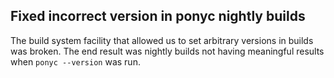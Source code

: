 ## Fixed incorrect version in ponyc nightly builds

The build system facility that allowed us to set arbitrary versions in builds was broken. The end result was nightly builds not having meaningful results when `ponyc --version` was run.
